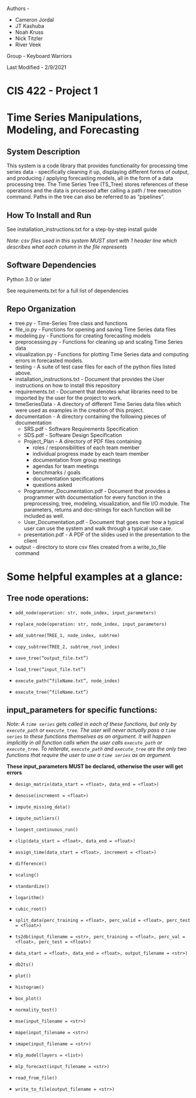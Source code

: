 Authors -

  * Cameron Jordal
  * JT Kashuba
  * Noah Kruss
  * Nick Titzler
  * River Veek

Group - Keyboard Warriors

Last Modified - 2/9/2021


# CIS 422 - Project 1
# Time Series Manipulations, Modeling, and Forecasting

## System Description

This system is a code library that provides functionality for processing time
series data - specifically cleaning it up, displaying different forms of output,
and producing / applying forecasting models, all in the form of a data
processing tree. The Time Series Tree (TS_Tree) stores references of these
operations and the data is processed after calling a path / tree execution
command. Paths in the tree can also be referred to as “pipelines”.  

## How To Install and Run

See installation_instructions.txt for a step-by-step install guide

*Note: csv files used in this system MUST start with 1 header line which
      describes what each column in the file represents*


## Software Dependencies

Python 3.0 or later

See requirements.txt for a full list of dependencies


## Repo Organization

* tree.py - Time-Series Tree class and functions
* file_io.py - Functions for opening and saving Time Series data files
* modeling.py - Functions for creating forecasting models
* preprocessing.py - Functions for cleaning up and scaling Time Series data
* visualization.py - Functions for plotting Time Series data and computing
errors in forecasted models.
* testing - A suite of test case files for each of the python files listed above.
* installation_instructions.txt - Document that provides the User instructions on
how to install this repository
* requirements.txt - Document that denotes what libraries need to be imported by
the user for the project to work.
* timeSeriesData - A directory of different Time Series data files which were
used as examples in the creation of this project.
* documentation - A directory containing the following pieces of documentation
    * SRS.pdf - Software Requirements Specification
    * SDS.pdf - Software Design Specification
    * Project_Plan - A directory of PDF files containing
        * roles / responsibilities of each team member
        * individual progress made by each team member
        * documentation from group meetings
        * agendas for team meetings
        * benchmarks / goals
        * documentation specifications
        * questions asked
    * Programmer_Documentation.pdf - Document that provides a programmer with
    documentation for every function in the preprocessing, tree, modeling,
    visualization, and file I/O module. The parameters, returns and doc-strings
    for each function will be included as well.
    * User_Documentation.pdf - Document that goes over how a typical user can
    use the system and walk through a typical use case.
    * presentation.pdf - A PDF of the slides used in the presentation to the client
* output - directory to store csv files created from a write_to_file command

# Some helpful examples at a glance:

## Tree node operations:

* `add_node(operation: str, node_index, input_parameters)`

* `replace_node(operation: str, node_index, input_parameters)`

* `add_subtree(TREE_1, node_index, subtree)`

* `copy_subtree(TREE_2, subtree_root_index)`

* `save_tree(“output_file.txt”)`

* `load_tree(“input_file.txt”)`

* `execute_path(“fileName.txt”, node_index)`

* `execute_tree(“fileName.txt”)`



## input_parameters for specific functions:

*Note: A `time series` gets called in each of these functions, but only by `execute_path` or `execute_tree`. The user will never actually pass a `time series` to these functions themselves as an argument. It will happen implicitly in all function calls when the user calls `execute_path` or `execute_tree`. To reiterate, `execute_path` and `execute_tree` are the only
two functions that require the user to use a `time series` as an argument.*

**These input_parameters MUST be declared, otherwise the user will get errors**

* `design_matrix(data_start = <float>, data_end = <float>)`

* `denoise(increment = <float>)`

* `impute_missing_data()`

* `impute_outliers()`

* `longest_continuous_run()`

* `clip(data_start = <float>, data_end = <float>)`

* `assign_time(data_start = <float>, increment = <float>)`

* `difference()`

* `scaling()`

* `standardize()`

* `logarithm()`

* `cubic_root()`

* `split_data(perc_training = <float>, perc_valid = <float>, perc_test = <float>)`

* `ts2db(input_filename = <str>, perc_training = <float>, perc_val = <float>, perc_test =
<float>)`

* `data_start = <float>, data_end = <float>, output_filename = <str>)`

* `db2ts()`

* `plot()`

* `histogram()`

* `box_plot()`

* `normality_test()`

* `mse(input_filename = <str>)`

* `mape(input_filename = <str>)`

* `smape(input_filename = <str>)`

* `mlp_model(layers = <list>)`

* `mlp_forecast(input_filename = <str>)`

* `read_from_file()`

* `write_to_file(output_filename = <str>)`
